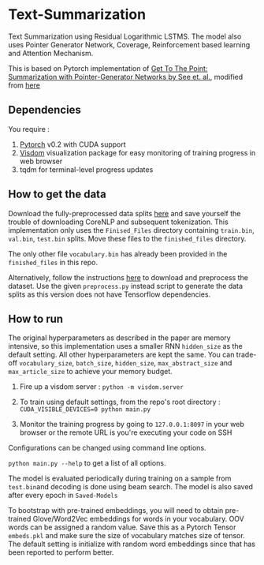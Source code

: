 # Text-Summarization

Text Summarization using Residual Logarithmic LSTMS. The model also uses Pointer Generator Network, Coverage, Reinforcement based learning and Attention Mechanism.

This is based on Pytorch implementation of [Get To The Point: Summarization with Pointer-Generator Networks by See et. al.](https://arxiv.org/abs/1704.04368), modified from [here](https://github.com/hashbangCoder/Text-Summarization)


## Dependencies
You require :

1. [Pytorch](pytorch.org/) v0.2 with CUDA support
2. [Visdom](https://github.com/facebookresearch/visdom/) visualization package for easy monitoring of training progress in web browser
3. tqdm for terminal-level progress updates

## How to get the data

Download the fully-preprocessed data splits [here](https://github.com/JafferWilson/Process-Data-of-CNN-DailyMail) and save yourself the trouble of downloading CoreNLP and subsequent tokenization. 
This implementation only uses the `Finised_Files` directory containing `train.bin`, `val.bin`, `test.bin` splits. Move these files to the `finished_files` directory.

The only other file `vocabulary.bin` has already been provided in the `finished_files` in this repo. 

Alternatively, follow the instructions [here](https://github.com/abisee/cnn-dailymail) to download and preprocess the dataset.
Use the given `preprocess.py` instead script to generate the data splits as this version does not have Tensorflow dependencies. 


## How to run

The original hyperparameters as described in the paper are memory intensive, so this implementation uses a smaller RNN `hidden_size` as the default setting. All other hyperparameters are kept the same.
You can trade-off `vocabulary_size`, `batch_size`, `hidden_size`, `max_abstract_size` and `max_article_size` to achieve your memory budget.

1. Fire up a visdom server :
`python -m visdom.server`

2. To train using default settings, from the repo's root directory :
`CUDA_VISIBLE_DEVICES=0 python main.py`

3. Monitor the training progress by going to `127.0.0.1:8097` in your web browser or the remote URL is you're executing your code on SSH

Configurations can be changed using command line options.

`python main.py --help` to get a list of all options.


The model is evaluated periodically during training on a sample from `test.bin`and decoding is done using beam search. The model is also saved after every epoch in `Saved-Models`


To bootstrap with pre-trained embeddings, you will need to obtain pre-trained Glove/Word2Vec embeddings for words in your vocabulary. OOV words can be assigned a random value. Save this as a Pytorch Tensor `embeds.pkl` and make sure the size of vocabulary matches size of tensor. 
The default setting is initialize with random word embeddings since that has been reported to perform better. 

